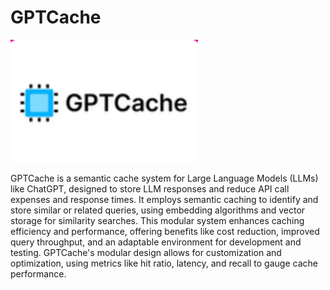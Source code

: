 # GPTCache

<img src="../img/gptcache.png" alt="gptcache" width="300"/>

GPTCache is a semantic cache system for Large Language Models (LLMs) like ChatGPT, designed to store LLM responses and reduce API call expenses and response times. It employs semantic caching to identify and store similar or related queries, using embedding algorithms and vector storage for similarity searches. This modular system enhances caching efficiency and performance, offering benefits like cost reduction, improved query throughput, and an adaptable environment for development and testing. GPTCache's modular design allows for customization and optimization, using metrics like hit ratio, latency, and recall to gauge cache performance.